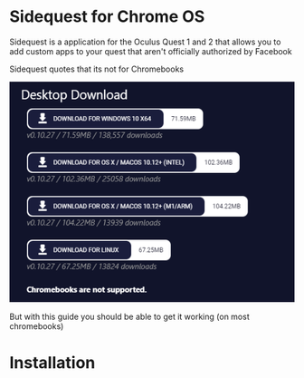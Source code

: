 <h1> Sidequest for Chrome OS </h1>
<p> Sidequest is a application for the Oculus Quest 1 and 2 that allows you to add custom apps to your quest that aren't officially authorized by Facebook </p>
<p> Sidequest quotes that its not for Chromebooks </p>
<img src="https://github.com/finobeproject/sidequest-chromeos/blob/main/chromebook_notsupported.PNG" alt="Chromebook Not Supported Image">
<p> But with this guide you should be able to get it working (on most chromebooks)
<h1> Installation </h1>
